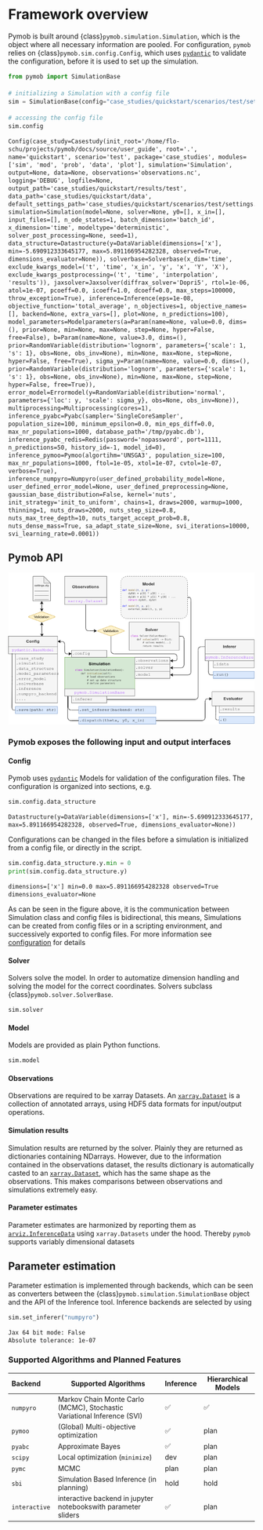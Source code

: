 # Framework overview

Pymob is built around {class}`pymob.simulation.Simulation`, which is the object where all necessary information are pooled. For configuration, `pymob` relies on {class}`pymob.sim.config.Config`, which uses [`pydantic`](https://docs.pydantic.dev/latest/) to validate the configuration, before it is used to set up the simulation. 


```python
from pymob import SimulationBase

# initializing a Simulation with a config file
sim = SimulationBase(config="case_studies/quickstart/scenarios/test/settings.cfg")

# accessing the config file
sim.config
```




    Config(case_study=Casestudy(init_root='/home/flo-schu/projects/pymob/docs/source/user_guide', root='.', name='quickstart', scenario='test', package='case_studies', modules=['sim', 'mod', 'prob', 'data', 'plot'], simulation='Simulation', output=None, data=None, observations='observations.nc', logging='DEBUG', logfile=None, output_path='case_studies/quickstart/results/test', data_path='case_studies/quickstart/data', default_settings_path='case_studies/quickstart/scenarios/test/settings.cfg'), simulation=Simulation(model=None, solver=None, y0=[], x_in=[], input_files=[], n_ode_states=1, batch_dimension='batch_id', x_dimension='time', modeltype='deterministic', solver_post_processing=None, seed=1), data_structure=Datastructure(y=DataVariable(dimensions=['x'], min=-5.690912333645177, max=5.891166954282328, observed=True, dimensions_evaluator=None)), solverbase=Solverbase(x_dim='time', exclude_kwargs_model=('t', 'time', 'x_in', 'y', 'x', 'Y', 'X'), exclude_kwargs_postprocessing=('t', 'time', 'interpolation', 'results')), jaxsolver=Jaxsolver(diffrax_solver='Dopri5', rtol=1e-06, atol=1e-07, pcoeff=0.0, icoeff=1.0, dcoeff=0.0, max_steps=100000, throw_exception=True), inference=Inference(eps=1e-08, objective_function='total_average', n_objectives=1, objective_names=[], backend=None, extra_vars=[], plot=None, n_predictions=100), model_parameters=Modelparameters(a=Param(name=None, value=0.0, dims=(), prior=None, min=None, max=None, step=None, hyper=False, free=False), b=Param(name=None, value=3.0, dims=(), prior=RandomVariable(distribution='lognorm', parameters={'scale': 1, 's': 1}, obs=None, obs_inv=None), min=None, max=None, step=None, hyper=False, free=True), sigma_y=Param(name=None, value=0.0, dims=(), prior=RandomVariable(distribution='lognorm', parameters={'scale': 1, 's': 1}, obs=None, obs_inv=None), min=None, max=None, step=None, hyper=False, free=True)), error_model=Errormodel(y=RandomVariable(distribution='normal', parameters={'loc': y, 'scale': sigma_y}, obs=None, obs_inv=None)), multiprocessing=Multiprocessing(cores=1), inference_pyabc=Pyabc(sampler='SingleCoreSampler', population_size=100, minimum_epsilon=0.0, min_eps_diff=0.0, max_nr_populations=1000, database_path='/tmp/pyabc.db'), inference_pyabc_redis=Redis(password='nopassword', port=1111, n_predictions=50, history_id=-1, model_id=0), inference_pymoo=Pymoo(algortihm='UNSGA3', population_size=100, max_nr_populations=1000, ftol=1e-05, xtol=1e-07, cvtol=1e-07, verbose=True), inference_numpyro=Numpyro(user_defined_probability_model=None, user_defined_error_model=None, user_defined_preprocessing=None, gaussian_base_distribution=False, kernel='nuts', init_strategy='init_to_uniform', chains=1, draws=2000, warmup=1000, thinning=1, nuts_draws=2000, nuts_step_size=0.8, nuts_max_tree_depth=10, nuts_target_accept_prob=0.8, nuts_dense_mass=True, sa_adapt_state_size=None, svi_iterations=10000, svi_learning_rate=0.0001))



## Pymob API

![framework-overview](./figures/pymob_overview.png)

### Pymob exposes the following input and output interfaces

#### Config

Pymob uses [`pydantic`](https://docs.pydantic.dev/latest/) Models for validation of the configuration files. The configuration is organized into sections, e.g.


```python
sim.config.data_structure
```




    Datastructure(y=DataVariable(dimensions=['x'], min=-5.690912333645177, max=5.891166954282328, observed=True, dimensions_evaluator=None))



Configurations can be changed in the files before a simulation is initialized from a config file, or directly in the script.


```python
sim.config.data_structure.y.min = 0
print(sim.config.data_structure.y)
```

    dimensions=['x'] min=0.0 max=5.891166954282328 observed=True dimensions_evaluator=None


As can be seen in the figure above, it is the communication between Simulation class and config files is bidirectional, this means, Simulations can be created from config files or in a scripting environment, and successively exported to config files. For more information see [configuration](case_studies.md#configuration) for details

#### Solver

Solvers solve the model. In order to automatize dimension handling and solving the model for the correct coordinates. Solvers subclass {class}`pymob.solver.SolverBase`. 


```python
sim.solver
```

#### Model

Models are provided as plain Python functions. 


```python
sim.model
```

#### Observations

Observations are required to be xarray Datasets. An [`xarray.Dataset`](https://docs.xarray.dev/en/stable/generated/xarray.Dataset.html) is a collection of annotated arrays, using HDF5 data formats for input/output operations.

#### Simulation results

Simulation results are returned by the solver. Plainly they are returned as dictionaries containing NDarrays. However, due to the information contained in the observations dataset, the results dictionary is automatically casted to an [`xarray.Dataset`](https://docs.xarray.dev/en/stable/generated/xarray.Dataset.html), which has the same shape as the observations. This makes comparisons between observations and simulations extremely easy.

#### Parameter estimates

Parameter estimates are harmonized by reporting them as [`arviz.InferenceData`](https://python.arviz.org/en/latest/getting_started/WorkingWithInferenceData.html) using `xarray.Datasets` under the hood. Thereby `pymob` supports variably dimensional datasets


## Parameter estimation

Parameter estimation is implemented through backends, which can be seen as converters between the {class}`pymob.simulation.SimulationBase` object and the API of the Inference tool. Inference backends are selected by using 


```python
sim.set_inferer("numpyro")
```

    Jax 64 bit mode: False
    Absolute tolerance: 1e-07


### Supported Algorithms and Planned Features

| Backend | Supported Algorithms | Inference | Hierarchical Models |
| :--- | --- | --- | --- |
| `numpyro` | Markov Chain Monte Carlo (MCMC), Stochastic Variational Inference (SVI) | ✅ | ✅ |
| `pymoo` | (Global) Multi-objective optimization | ✅ | plan |
| `pyabc` | Approximate Bayes | ✅ | plan |
| `scipy` | Local optimization (`minimize`) | dev | plan |
| `pymc` | MCMC | plan | plan |
| `sbi` | Simulation Based Inference (in planning) | hold | hold |
| `interactive ` | interactive backend in jupyter notebookswith parameter sliders | ✅ | plan |
